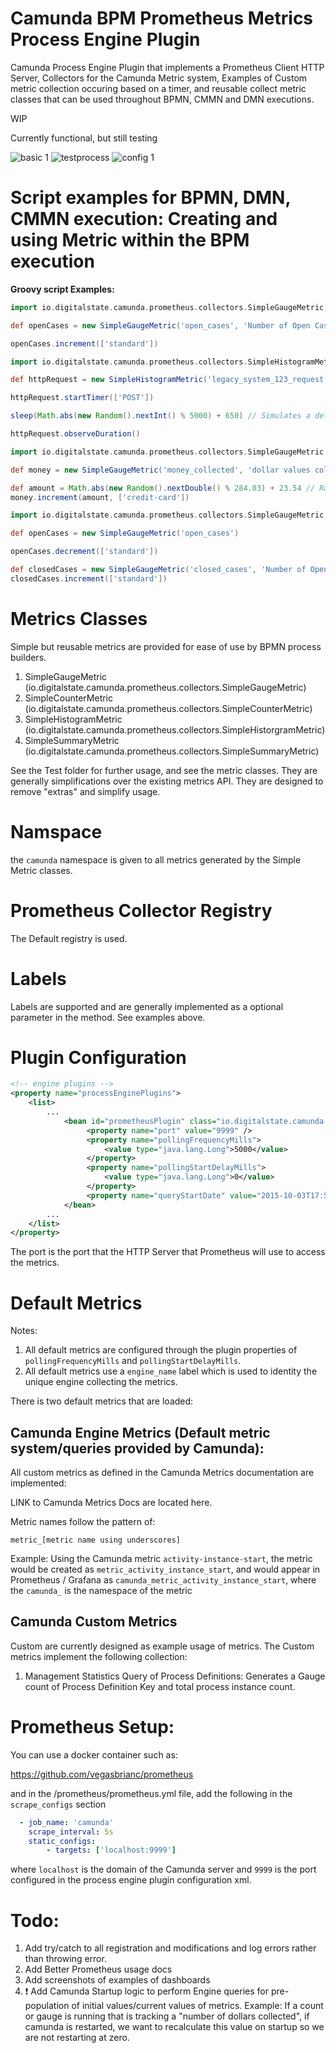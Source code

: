 # Camunda BPM Prometheus Metrics Process Engine Plugin


Camunda Process Engine Plugin that implements a Prometheus Client HTTP Server, Collectors for the Camunda Metric 
system, Examples of Custom metric collection occuring based on a timer, and reusable collect metric classes that 
can be used throughout BPMN, CMMN and DMN executions. 


WIP

Currently functional, but still testing


![basic 1](./docs/images/basic1.png)
![testprocess](./docs/images/testProcess.png)
![config 1](./docs/images/config1.png)

# Script examples for BPMN, DMN, CMMN execution: Creating and using Metric within the BPM execution
 
 **Groovy script Examples:**

```groovy
import io.digitalstate.camunda.prometheus.collectors.SimpleGaugeMetric;

def openCases = new SimpleGaugeMetric('open_cases', 'Number of Open Cases, labeled by Case Type', ['type'])

openCases.increment(['standard'])
```

```groovy
import io.digitalstate.camunda.prometheus.collectors.SimpleHistogramMetric

def httpRequest = new SimpleHistogramMetric('legacy_system_123_request', 'Connection duration time, labeled by HTTP Method', null, ['method'])

httpRequest.startTimer(['POST'])

sleep(Math.abs(new Random().nextInt() % 5000) + 650) // Simulates a delay

httpRequest.observeDuration()

```

```groovy
import io.digitalstate.camunda.prometheus.collectors.SimpleGaugeMetric

def money = new SimpleGaugeMetric('money_collected', 'dollar values collected, labeled by form of payment', ['payment_form'])

def amount = Math.abs(new Random().nextDouble() % 284.03) + 23.54 // Random dollar value
money.increment(amount, ['credit-card'])
```

```groovy
import io.digitalstate.camunda.prometheus.collectors.SimpleGaugeMetric

def openCases = new SimpleGaugeMetric('open_cases')

openCases.decrement(['standard'])

def closedCases = new SimpleGaugeMetric('closed_cases', 'Number of Open Cases, labeled by Case Type', ['type'])
closedCases.increment(['standard'])
```

# Metrics Classes

Simple but reusable metrics are provided for ease of use by BPMN process builders.

1. SimpleGaugeMetric (io.digitalstate.camunda.prometheus.collectors.SimpleGaugeMetric)
1. SimpleCounterMetric (io.digitalstate.camunda.prometheus.collectors.SimpleCounterMetric)
1. SimpleHistogramMetric (io.digitalstate.camunda.prometheus.collectors.SimpleHistorgramMetric)
1. SimpleSummaryMetric (io.digitalstate.camunda.prometheus.collectors.SimpleSummaryMetric)

See the Test folder for further usage, and see the metric classes.  They are generally simplifications over the existing metrics API.  They are designed to remove "extras" and simplify usage.

# Namspace

the `camunda` namespace is given to all metrics generated by the Simple Metric classes.

# Prometheus Collector Registry

The Default registry is used.

# Labels

Labels are supported and are generally implemented as a optional parameter in the method.  See examples above.


# Plugin Configuration

```xml
<!-- engine plugins -->
<property name="processEnginePlugins">
    <list>
        ...
            <bean id="prometheusPlugin" class="io.digitalstate.camunda.prometheus.PrometheusProcessMetricsProcessEnginePlugin">
                 <property name="port" value="9999" />
                 <property name="pollingFrequencyMills">
                     <value type="java.lang.Long">5000</value>
                 </property>
                 <property name="pollingStartDelayMills">
                     <value type="java.lang.Long">0</value>
                 </property>
                 <property name="queryStartDate" value="2015-10-03T17:59:38+00:00"/>
            </bean>
        ...
    </list>
</property>
```

The port is the port that the HTTP Server that Prometheus will use to access the metrics.

# Default Metrics

Notes:

1. All default metrics are configured through the plugin properties of `pollingFrequencyMills` and `pollingStartDelayMills`.
1. All default metrics use a `engine_name` label which is used to identity the unique engine collecting the metrics.

There is two default metrics that are loaded:

## Camunda Engine Metrics (Default metric system/queries provided by Camunda):

All custom metrics as defined in the Camunda Metrics documentation are implemented:

LINK to Camunda Metrics Docs are located here.

Metric names follow the pattern of:

`metric_[metric name using underscores]`

Example:  Using the Camunda metric `activity-instance-start`, the metric would be created as 
`metric_activity_instance_start`, and would appear in Prometheus / Grafana as `camunda_metric_activity_instance_start`, 
where the `camunda_` is the namespace of the metric


## Camunda Custom Metrics

Custom are currently designed as example usage of metrics.  The Custom metrics implement the following collection:

1. Management Statistics Query of Process Definitions: Generates a Gauge count of Process Definition Key and total 
process instance count.


# Prometheus Setup:

You can use a docker container such as:

https://github.com/vegasbrianc/prometheus

and in the /prometheus/prometheus.yml file, add the following in the `scrape_configs` section

```yml
  - job_name: 'camunda'
    scrape_interval: 5s
    static_configs:
        - targets: ['localhost:9999']
```

where `localhost` is the domain of the Camunda server and `9999` is the port configured in the process engine plugin configuration xml.



# Todo:

1. Add try/catch to all registration and modifications and log errors rather than throwing error.
1. Add Better Prometheus usage docs
1. Add screenshots of examples of dashboards
1. :exclamation: Add Camunda Startup logic to perform Engine queries for pre-population of initial values/current values of metrics.  Example: If a count or gauge is running that is tracking a "number of dollars collected", if camunda is restarted, we want to recalculate this value on startup so we are not restarting at zero.